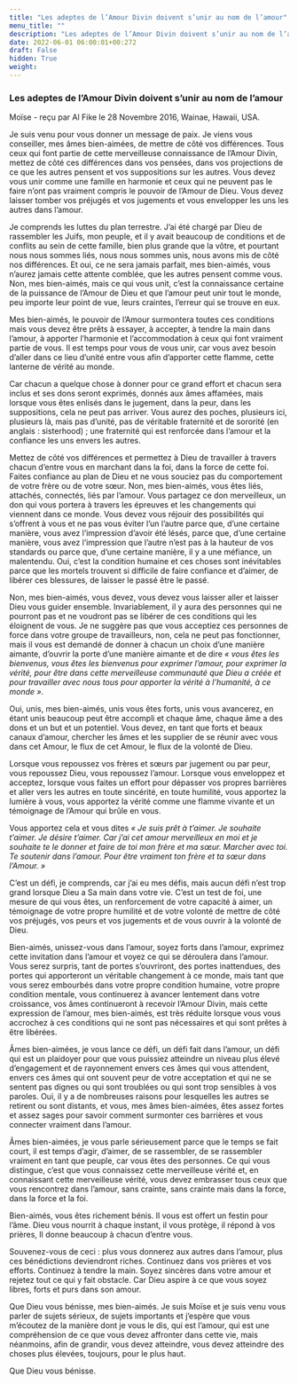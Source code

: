 ```yaml
---
title: "Les adeptes de l’Amour Divin doivent s’unir au nom de l’amour"
menu_title: ""
description: "Les adeptes de l’Amour Divin doivent s’unir au nom de l’amour"
date: 2022-06-01 06:00:01+00:272
draft: False
hidden: True
weight:
---
```

### Les adeptes de l’Amour Divin doivent s’unir au nom de l’amour

Moïse - reçu par Al Fike le 28 Novembre 2016, Wainae, Hawaii, USA.

Je suis venu pour vous donner un message de paix. Je viens vous conseiller, mes âmes bien-aimées, de mettre de côté vos différences. Tous ceux qui font partie de cette merveilleuse connaissance de l’Amour Divin, mettez de côté ces différences dans vos pensées, dans vos projections de ce que les autres pensent et vos suppositions sur les autres. Vous devez vous unir comme une famille en harmonie et ceux qui ne peuvent pas le faire n’ont pas vraiment compris le pouvoir de l’Amour de Dieu. Vous devez laisser tomber vos préjugés et vos jugements et vous envelopper les uns les autres dans l’amour.

Je comprends les luttes du plan terrestre. J’ai été chargé par Dieu de rassembler les Juifs, mon peuple, et il y avait beaucoup de conditions et de conflits au sein de cette famille, bien plus grande que la vôtre, et pourtant nous nous sommes liés, nous nous sommes unis, nous avons mis de côté nos différences. Et oui, ce ne sera jamais parfait, mes bien-aimés, vous n’aurez jamais cette attente comblée, que les autres pensent comme vous. Non, mes bien-aimés, mais ce qui vous unit, c’est la connaissance certaine de la puissance de l’Amour de Dieu et que l’amour peut unir tout le monde, peu importe leur point de vue, leurs craintes, l’erreur qui se trouve en eux.

Mes bien-aimés, le pouvoir de l’Amour surmontera toutes ces conditions mais vous devez être prêts à essayer, à accepter, à tendre la main dans l’amour, à apporter l’harmonie et l’accommodation à ceux qui font vraiment partie de vous. Il est temps pour vous de vous unir, car vous avez besoin d’aller dans ce lieu d’unité entre vous afin d’apporter cette flamme, cette lanterne de vérité au monde.

Car chacun a quelque chose à donner pour ce grand effort et chacun sera inclus et ses dons seront exprimés, donnés aux âmes affamées, mais lorsque vous êtes enlisés dans le jugement, dans la peur, dans les suppositions, cela ne peut pas arriver. Vous aurez des poches, plusieurs ici, plusieurs là, mais pas d’unité, pas de véritable fraternité et de sororité (en anglais : sisterhood) ; une fraternité qui est renforcée dans l’amour et la confiance les uns envers les autres.

Mettez de côté vos différences et permettez à Dieu de travailler à travers chacun d’entre vous en marchant dans la foi, dans la force de cette foi. Faites confiance au plan de Dieu et ne vous souciez pas du comportement de votre frère ou de votre sœur. Non, mes bien-aimés, vous êtes liés, attachés, connectés, liés par l’amour. Vous partagez ce don merveilleux, un don qui vous portera à travers les épreuves et les changements qui viennent dans ce monde. Vous devez vous réjouir des possibilités qui s’offrent à vous et ne pas vous éviter l’un l’autre parce que, d’une certaine manière, vous avez l’impression d’avoir été lésés, parce que, d’une certaine manière, vous avez l’impression que l’autre n’est pas à la hauteur de vos standards ou parce que, d’une certaine manière, il y a une méfiance, un malentendu. Oui, c’est la condition humaine et ces choses sont inévitables parce que les mortels trouvent si difficile de faire confiance et d’aimer, de libérer ces blessures, de laisser le passé être le passé.

Non, mes bien-aimés, vous devez, vous devez vous laisser aller et laisser Dieu vous guider ensemble. Invariablement, il y aura des personnes qui ne pourront pas et ne voudront pas se libérer de ces conditions qui les éloignent de vous. Je ne suggère pas que vous acceptiez ces personnes de force dans votre groupe de travailleurs, non, cela ne peut pas fonctionner, mais il vous est demandé de donner à chacun un choix d’une manière aimante, d’ouvrir la porte d’une manière aimante et de dire *« vous êtes les bienvenus, vous êtes les bienvenus pour exprimer l’amour, pour exprimer la vérité, pour être dans cette merveilleuse communauté que Dieu a créée et pour travailler avec nous tous pour apporter la vérité à l’humanité, à ce monde ».*

Oui, unis, mes bien-aimés, unis vous êtes forts, unis vous avancerez, en étant unis beaucoup peut être accompli et chaque âme, chaque âme a des dons et un but et un potentiel. Vous devez, en tant que forts et beaux canaux d’amour, chercher les âmes et les supplier de se réunir avec vous dans cet Amour, le flux de cet Amour, le flux de la volonté de Dieu.

Lorsque vous repoussez vos frères et sœurs par jugement ou par peur, vous repoussez Dieu, vous repoussez l’amour. Lorsque vous enveloppez et acceptez, lorsque vous faites un effort pour dépasser vos propres barrières et aller vers les autres en toute sincérité, en toute humilité, vous apportez la lumière à vous, vous apportez la vérité comme une flamme vivante et un témoignage de l’Amour qui brûle en vous.

Vous apportez cela et vous dites *« Je suis prêt à t’aimer. Je souhaite t’aimer. Je désire t’aimer. Car j’ai cet amour merveilleux en moi et je souhaite te le donner et faire de toi mon frère et ma sœur. Marcher avec toi. Te soutenir dans l’amour. Pour être vraiment ton frère et ta sœur dans l’Amour. »*

C’est un défi, je comprends, car j’ai eu mes défis, mais aucun défi n’est trop grand lorsque Dieu a Sa main dans votre vie. C’est un test de foi, une mesure de qui vous êtes, un renforcement de votre capacité à aimer, un témoignage de votre propre humilité et de votre volonté de mettre de côté vos préjugés, vos peurs et vos jugements et de vous ouvrir à la volonté de Dieu.

Bien-aimés, unissez-vous dans l’amour, soyez forts dans l’amour, exprimez cette invitation dans l’amour et voyez ce qui se déroulera dans l’amour. Vous serez surpris, tant de portes s’ouvriront, des portes inattendues, des portes qui apporteront un véritable changement à ce monde, mais tant que vous serez embourbés dans votre propre condition humaine, votre propre condition mentale, vous continuerez à avancer lentement dans votre croissance, vos âmes continueront à recevoir l’Amour Divin, mais cette expression de l’amour, mes bien-aimés, est très réduite lorsque vous vous accrochez à ces conditions qui ne sont pas nécessaires et qui sont prêtes à être libérées.

Âmes bien-aimées, je vous lance ce défi, un défi fait dans l’amour, un défi qui est un plaidoyer pour que vous puissiez atteindre un niveau plus élevé d’engagement et de rayonnement envers ces âmes qui vous attendent, envers ces âmes qui ont souvent peur de votre acceptation et qui ne se sentent pas dignes ou qui sont troublées ou qui sont trop sensibles à vos paroles. Oui, il y a de nombreuses raisons pour lesquelles les autres se retirent ou sont distants, et vous, mes âmes bien-aimées, êtes assez fortes et assez sages pour savoir comment surmonter ces barrières et vous connecter vraiment dans l’amour.

Âmes bien-aimées, je vous parle sérieusement parce que le temps se fait court, il est temps d’agir, d’aimer, de se rassembler, de se rassembler vraiment en tant que peuple, car vous êtes des personnes. Ce qui vous distingue, c’est que vous connaissez cette merveilleuse vérité et, en connaissant cette merveilleuse vérité, vous devez embrasser tous ceux que vous rencontrez dans l’amour, sans crainte, sans crainte mais dans la force, dans la force et la foi.

Bien-aimés, vous êtes richement bénis. Il vous est offert un festin pour l’âme. Dieu vous nourrit à chaque instant, il vous protège, il répond à vos prières, Il donne beaucoup à chacun d’entre vous.

Souvenez-vous de ceci : plus vous donnerez aux autres dans l’amour, plus ces bénédictions deviendront riches. Continuez dans vos prières et vos efforts. Continuez à tendre la main. Soyez sincères dans votre amour et rejetez tout ce qui y fait obstacle. Car Dieu aspire à ce que vous soyez libres, forts et purs dans son amour.

Que Dieu vous bénisse, mes bien-aimés. Je suis Moïse et je suis venu vous parler de sujets sérieux, de sujets importants et j’espère que vous m’écoutez de la manière dont je vous le dis, qui est l’amour, qui est une compréhension de ce que vous devez affronter dans cette vie, mais néanmoins, afin de grandir, vous devez atteindre, vous devez atteindre des choses plus élevées, toujours, pour le plus haut.

Que Dieu vous bénisse.
